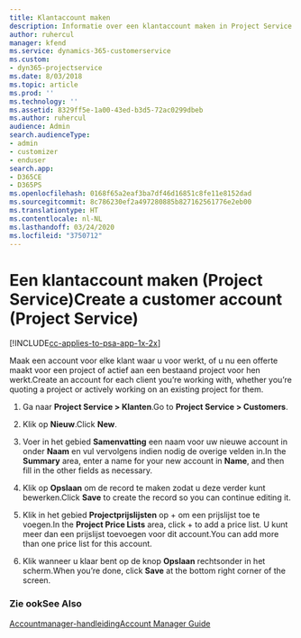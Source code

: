 ```yaml
---
title: Klantaccount maken
description: Informatie over een klantaccount maken in Project Service
author: ruhercul
manager: kfend
ms.service: dynamics-365-customerservice
ms.custom:
- dyn365-projectservice
ms.date: 8/03/2018
ms.topic: article
ms.prod: ''
ms.technology: ''
ms.assetid: 8329ff5e-1a00-43ed-b3d5-72ac0299dbeb
ms.author: ruhercul
audience: Admin
search.audienceType:
- admin
- customizer
- enduser
search.app:
- D365CE
- D365PS
ms.openlocfilehash: 0168f65a2eaf3ba7df46d16851c8fe11e8152dad
ms.sourcegitcommit: 8c786230ef2a497280885b827162561776e2eb00
ms.translationtype: HT
ms.contentlocale: nl-NL
ms.lasthandoff: 03/24/2020
ms.locfileid: "3750712"
---
```

# <a name="create-a-customer-account-project-service"></a><span data-ttu-id="28721-103">Een klantaccount maken (Project Service)</span><span class="sxs-lookup"><span data-stu-id="28721-103">Create a customer account (Project Service)</span></span>

[!INCLUDE[cc-applies-to-psa-app-1x-2x](../includes/cc-applies-to-psa-app-1x-2x.md)]

<span data-ttu-id="28721-104">Maak een account voor elke klant waar u voor werkt, of u nu een offerte maakt voor een project of actief aan een bestaand project voor hen werkt.</span><span class="sxs-lookup"><span data-stu-id="28721-104">Create an account for each client you’re working with, whether you’re quoting a project or actively working on an existing project for them.</span></span>  
  
1.  <span data-ttu-id="28721-105">Ga naar **Project Service > Klanten**.</span><span class="sxs-lookup"><span data-stu-id="28721-105">Go to **Project Service > Customers**.</span></span>  
  
2.  <span data-ttu-id="28721-106">Klik op **Nieuw**.</span><span class="sxs-lookup"><span data-stu-id="28721-106">Click **New**.</span></span>  
  
3.  <span data-ttu-id="28721-107">Voer in het gebied **Samenvatting** een naam voor uw nieuwe account in onder **Naam** en vul vervolgens indien nodig de overige velden in.</span><span class="sxs-lookup"><span data-stu-id="28721-107">In the **Summary** area, enter a name for your new account in **Name**, and then fill in the other fields as necessary.</span></span>  
  
4.  <span data-ttu-id="28721-108">Klik op **Opslaan** om de record te maken zodat u deze verder kunt bewerken.</span><span class="sxs-lookup"><span data-stu-id="28721-108">Click **Save** to create the record so you can continue editing it.</span></span>  
  
5.  <span data-ttu-id="28721-109">Klik in het gebied **Projectprijslijsten** op + om een prijslijst toe te voegen.</span><span class="sxs-lookup"><span data-stu-id="28721-109">In the **Project Price Lists** area, click + to add a price list.</span></span> <span data-ttu-id="28721-110">U kunt meer dan een prijslijst toevoegen voor dit account.</span><span class="sxs-lookup"><span data-stu-id="28721-110">You can add more than one price list for this account.</span></span>  
  
6.  <span data-ttu-id="28721-111">Klik wanneer u klaar bent op de knop **Opslaan** rechtsonder in het scherm.</span><span class="sxs-lookup"><span data-stu-id="28721-111">When you’re done, click **Save** at the bottom right corner of the screen.</span></span>  
  
### <a name="see-also"></a><span data-ttu-id="28721-112">Zie ook</span><span class="sxs-lookup"><span data-stu-id="28721-112">See Also</span></span>  
 [<span data-ttu-id="28721-113">Accountmanager-handleiding</span><span class="sxs-lookup"><span data-stu-id="28721-113">Account Manager Guide</span></span>](../project-service/account-manager-guide.md)
